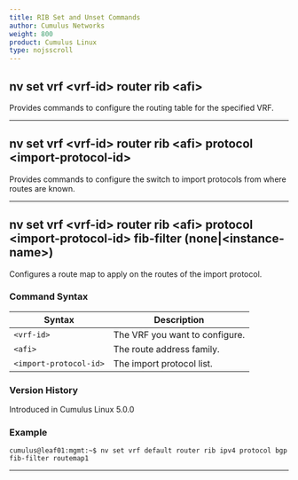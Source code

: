 ```yaml
---
title: RIB Set and Unset Commands
author: Cumulus Networks
weight: 800
product: Cumulus Linux
type: nojsscroll
---
```

## nv set vrf \<vrf-id\> router rib \<afi\>

Provides commands to configure the routing table for the specified VRF.

- - -

## nv set vrf \<vrf-id\> router rib \<afi\> protocol \<import-protocol-id\>

Provides commands to configure the switch to import protocols from where routes are known.

- - -

## nv set vrf \<vrf-id\> router rib \<afi\> protocol \<import-protocol-id\> fib-filter (none|\<instance-name\>)

Configures a route map to apply on the routes of the import protocol.

### Command Syntax

| Syntax |  Description   |
| ---------  | -------------- |
| `<vrf-id>` |   The VRF you want to configure. |
| `<afi>`   |  The route address family. |
| `<import-protocol-id>` |  The import protocol list. |

### Version History

Introduced in Cumulus Linux 5.0.0

### Example

```
cumulus@leaf01:mgmt:~$ nv set vrf default router rib ipv4 protocol bgp fib-filter routemap1
```

- - -
